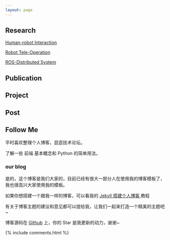 ```yaml
---
layout: page
---
```


<h2> Research </h2>

<p> 
<a href="/2016/10/jekyll_tutorials1/"> Human-robot Interaction </a>
<p>

<p> 
<a href="/2016/10/jekyll_tutorials1/"> Robot Tele-Operation </a>
<p>

<p> 
<a href="/2016/10/jekyll_tutorials1/"> ROS-Distributed System </a>
<p>

<h2> Publication </h2>


<h2> Project </h2>


<h2> Post </h2>

<h2> Follow Me </h2> 

<p>
平时喜欢整理个人博客，逛逛技术论坛。
<p>
了解一些 前端 基本概念和 Python 的简单用法。

<p>

<h3> our blog </h3>  

<p>

是的，这个博客是我们大家的，目前已经有很大一部分人在使用我的博客模板了，我也很高兴大家使用我的模板。

<p>

如果你想搭建一个跟我一样的博客，可以看我的 
<a href="/2016/10/jekyll_tutorials1/"> Jekyll 搭建个人博客 </a>
教程

<p>

有关于博客主题的建议和意见都可以提给我，让我们一起来打造一个精美的主题吧~ 

<p> 

博客源码在 <a target="_blank" href='https://github.com/leopardpan/leopardpan.github.io/'>Github</a> 上，你的 Star 是我更新的动力，谢谢~

<p>

{% include comments.html %}

